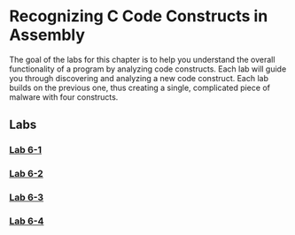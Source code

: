 # Recognizing C Code Constructs in Assembly

The goal of the labs for this chapter is to help you understand the overall functionality of a program by analyzing code constructs. Each lab will guide you through discovering and analyzing a new code construct. Each lab builds on the previous one, thus creating a single, complicated piece of malware with four constructs.

## Labs

### [Lab 6-1](./6-1/README.md)

### [Lab 6-2](./6-2/README.md)

### [Lab 6-3](./6-3/README.md)

### [Lab 6-4](./6-4/README.md)
